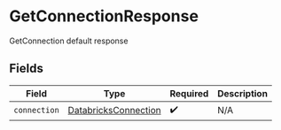 # GetConnectionResponse

GetConnection default response


## Fields

| Field                                                               | Type                                                                | Required                                                            | Description                                                         |
| ------------------------------------------------------------------- | ------------------------------------------------------------------- | ------------------------------------------------------------------- | ------------------------------------------------------------------- |
| `connection`                                                        | [DatabricksConnection](../../models/shared/DatabricksConnection.md) | :heavy_check_mark:                                                  | N/A                                                                 |